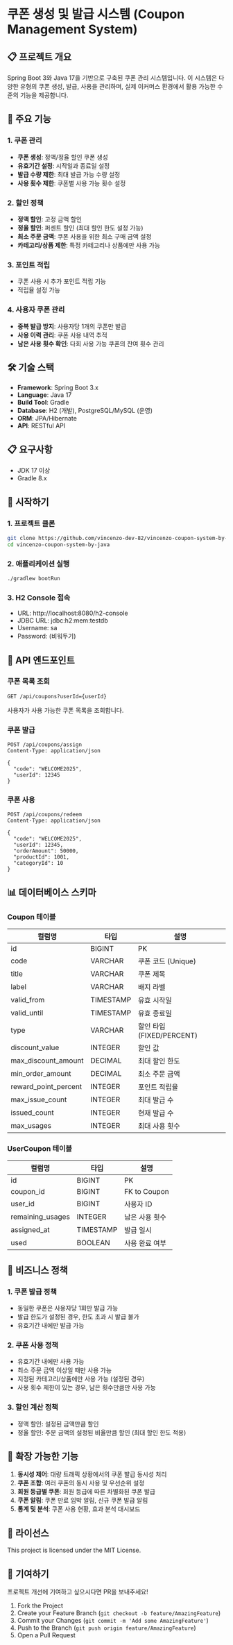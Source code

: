 # 쿠폰 생성 및 발급 시스템 (Coupon Management System)

## 📋 프로젝트 개요

Spring Boot 3와 Java 17을 기반으로 구축된 쿠폰 관리 시스템입니다. 이 시스템은 다양한 유형의 쿠폰 생성, 발급, 사용을 관리하며, 실제 이커머스 환경에서 활용 가능한 수준의 기능을 제공합니다.

## 🚀 주요 기능

### 1. 쿠폰 관리
- **쿠폰 생성**: 정액/정율 할인 쿠폰 생성
- **유효기간 설정**: 시작일과 종료일 설정
- **발급 수량 제한**: 최대 발급 가능 수량 설정
- **사용 횟수 제한**: 쿠폰별 사용 가능 횟수 설정

### 2. 할인 정책
- **정액 할인**: 고정 금액 할인
- **정율 할인**: 퍼센트 할인 (최대 할인 한도 설정 가능)
- **최소 주문 금액**: 쿠폰 사용을 위한 최소 구매 금액 설정
- **카테고리/상품 제한**: 특정 카테고리나 상품에만 사용 가능

### 3. 포인트 적립
- 쿠폰 사용 시 추가 포인트 적립 기능
- 적립율 설정 가능

### 4. 사용자 쿠폰 관리
- **중복 발급 방지**: 사용자당 1개의 쿠폰만 발급
- **사용 이력 관리**: 쿠폰 사용 내역 추적
- **남은 사용 횟수 확인**: 다회 사용 가능 쿠폰의 잔여 횟수 관리

## 🛠 기술 스택

- **Framework**: Spring Boot 3.x
- **Language**: Java 17
- **Build Tool**: Gradle
- **Database**: H2 (개발), PostgreSQL/MySQL (운영)
- **ORM**: JPA/Hibernate
- **API**: RESTful API

## 📋 요구사항

- JDK 17 이상
- Gradle 8.x

## 🚀 시작하기

### 1. 프로젝트 클론
```bash
git clone https://github.com/vincenzo-dev-82/vincenzo-coupon-system-by-java.git
cd vincenzo-coupon-system-by-java
```

### 2. 애플리케이션 실행
```bash
./gradlew bootRun
```

### 3. H2 Console 접속
- URL: http://localhost:8080/h2-console
- JDBC URL: jdbc:h2:mem:testdb
- Username: sa
- Password: (비워두기)

## 📌 API 엔드포인트

### 쿠폰 목록 조회
```
GET /api/coupons?userId={userId}
```
사용자가 사용 가능한 쿠폰 목록을 조회합니다.

### 쿠폰 발급
```
POST /api/coupons/assign
Content-Type: application/json

{
  "code": "WELCOME2025",
  "userId": 12345
}
```

### 쿠폰 사용
```
POST /api/coupons/redeem
Content-Type: application/json

{
  "code": "WELCOME2025",
  "userId": 12345,
  "orderAmount": 50000,
  "productId": 1001,
  "categoryId": 10
}
```

## 📊 데이터베이스 스키마

### Coupon 테이블
| 컬럼명 | 타입 | 설명 |
|--------|------|------|
| id | BIGINT | PK |
| code | VARCHAR | 쿠폰 코드 (Unique) |
| title | VARCHAR | 쿠폰 제목 |
| label | VARCHAR | 배지 라벨 |
| valid_from | TIMESTAMP | 유효 시작일 |
| valid_until | TIMESTAMP | 유효 종료일 |
| type | VARCHAR | 할인 타입 (FIXED/PERCENT) |
| discount_value | INTEGER | 할인 값 |
| max_discount_amount | DECIMAL | 최대 할인 한도 |
| min_order_amount | DECIMAL | 최소 주문 금액 |
| reward_point_percent | INTEGER | 포인트 적립율 |
| max_issue_count | INTEGER | 최대 발급 수 |
| issued_count | INTEGER | 현재 발급 수 |
| max_usages | INTEGER | 최대 사용 횟수 |

### UserCoupon 테이블
| 컬럼명 | 타입 | 설명 |
|--------|------|------|
| id | BIGINT | PK |
| coupon_id | BIGINT | FK to Coupon |
| user_id | BIGINT | 사용자 ID |
| remaining_usages | INTEGER | 남은 사용 횟수 |
| assigned_at | TIMESTAMP | 발급 일시 |
| used | BOOLEAN | 사용 완료 여부 |

## 📝 비즈니스 정책

### 1. 쿠폰 발급 정책
- 동일한 쿠폰은 사용자당 1회만 발급 가능
- 발급 한도가 설정된 경우, 한도 초과 시 발급 불가
- 유효기간 내에만 발급 가능

### 2. 쿠폰 사용 정책
- 유효기간 내에만 사용 가능
- 최소 주문 금액 이상일 때만 사용 가능
- 지정된 카테고리/상품에만 사용 가능 (설정된 경우)
- 사용 횟수 제한이 있는 경우, 남은 횟수만큼만 사용 가능

### 3. 할인 계산 정책
- 정액 할인: 설정된 금액만큼 할인
- 정율 할인: 주문 금액의 설정된 비율만큼 할인 (최대 할인 한도 적용)

## 🔧 확장 가능한 기능

1. **동시성 제어**: 대량 트래픽 상황에서의 쿠폰 발급 동시성 처리
2. **쿠폰 조합**: 여러 쿠폰의 동시 사용 및 우선순위 설정
3. **회원 등급별 쿠폰**: 회원 등급에 따른 차별화된 쿠폰 발급
4. **쿠폰 알림**: 쿠폰 만료 임박 알림, 신규 쿠폰 발급 알림
5. **통계 및 분석**: 쿠폰 사용 현황, 효과 분석 대시보드

## 📄 라이선스

This project is licensed under the MIT License.

## 👥 기여하기

프로젝트 개선에 기여하고 싶으시다면 PR을 보내주세요!

1. Fork the Project
2. Create your Feature Branch (`git checkout -b feature/AmazingFeature`)
3. Commit your Changes (`git commit -m 'Add some AmazingFeature'`)
4. Push to the Branch (`git push origin feature/AmazingFeature`)
5. Open a Pull Request